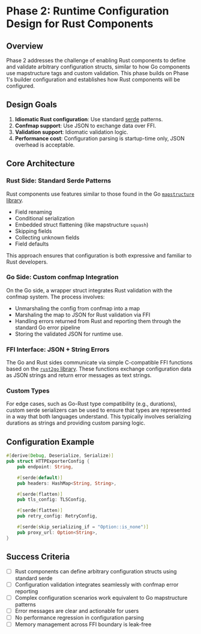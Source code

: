# Phase 2: Runtime Configuration Design for Rust Components

## Overview

Phase 2 addresses the challenge of enabling Rust components to define
and validate arbitrary configuration structs, similar to how Go
components use mapstructure tags and custom validation. This phase
builds on Phase 1's builder configuration and establishes how
Rust components will be configured.

## Design Goals

1. **Idiomatic Rust configuration**: Use standard [serde](https://serde.rs/) patterns.
2. **Confmap support**: Use JSON to exchange data over FFI.
3. **Validation support**: Idiomatic validation logic.
4. **Performance cost**: Configuration parsing is startup-time only, JSON overhead is acceptable.

## Core Architecture

### Rust Side: Standard Serde Patterns

Rust components use features similar to those found in the Go [`mapstructure` library](https://pkg.go.dev/github.com/go-viper/mapstructure/v2).

- Field renaming
- Conditional serialization
- Embedded struct flattening (like mapstructure `squash`)
- Skipping fields
- Collecting unknown fields
- Field defaults

This approach ensures that configuration is both expressive and
familiar to Rust developers.

### Go Side: Custom confmap Integration

On the Go side, a wrapper struct integrates Rust validation with the
confmap system. The process involves:

- Unmarshaling the config from confmap into a map
- Marshaling the map to JSON for Rust validation via FFI
- Handling errors returned from Rust and reporting them through the standard Go error pipeline
- Storing the validated JSON for runtime use.

### FFI Interface: JSON + String Errors

The Go and Rust sides communicate via simple C-compatible FFI
functions based on the [`rust2go`
library](https://github.com/ihciah/rust2go). These functions exchange
configuration data as JSON strings and return error messages as text
strings.

### Custom Types

For edge cases, such as Go-Rust type compatibility (e.g., durations),
custom serde serializers can be used to ensure that types are
represented in a way that both languages understand. This typically
involves serializing durations as strings and providing custom parsing
logic.

## Configuration Example

```rust
#[derive(Debug, Deserialize, Serialize)]
pub struct HTTPExporterConfig {
    pub endpoint: String,

    #[serde(default)]
    pub headers: HashMap<String, String>,

    #[serde(flatten)]
    pub tls_config: TLSConfig,

    #[serde(flatten)]
    pub retry_config: RetryConfig,

    #[serde(skip_serializing_if = "Option::is_none")]
    pub proxy_url: Option<String>,
}
```

## Success Criteria

- [ ] Rust components can define arbitrary configuration structs using standard serde
- [ ] Configuration validation integrates seamlessly with confmap error reporting
- [ ] Complex configuration scenarios work equivalent to Go mapstructure patterns
- [ ] Error messages are clear and actionable for users
- [ ] No performance regression in configuration parsing
- [ ] Memory management across FFI boundary is leak-free
